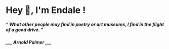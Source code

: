 <h1 title="head"> Hey 👋, I'm Endale !</h1>

**<h5><i>" What other people may find in poetry or art museums, I find in the flight of a good drive. "</i></h5>**

*<b>___ Arnold Palmer ___</b>*

